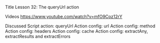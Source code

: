 Title
Lesson 32: The queryUrl action

Videos
https://www.youtube.com/watch?v=mfO9Coz12rY

Discussed
Script action: queryUrl
Action config: url
Action config: method
Action config: headers
Action config: cache
Action config: extractAny, extractResults and extractErrors
